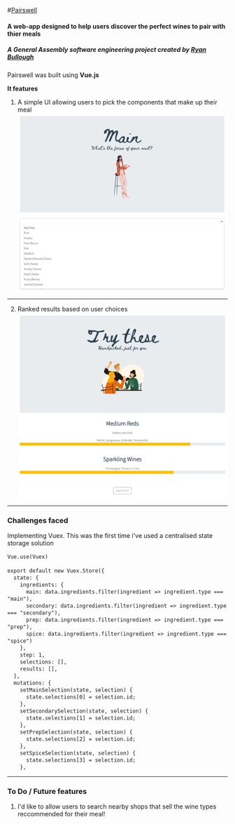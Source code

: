 #[Pairswell](https://upbeat-hamilton-bd0911.netlify.app)


#### A web-app designed to help users discover the perfect wines to pair with thier meals
##### A General Assembly software engineering project created by [Ryan Bullough](https://github.com/rjbullough)


Pairswell was built using **Vue.js**

**It features**

1. A simple UI allowing users to pick the components that make up their meal
   ![Dropdown example](src/assets/dropdown.png)

---

2. Ranked results based on user choices
   ![Results](src/assets/results.png)

---


### Challenges faced

Implementing Vuex.  This was the first time i've used a centralised state storage solution
```
Vue.use(Vuex)

export default new Vuex.Store({
  state: {
    ingredients: {
      main: data.ingredients.filter(ingredient => ingredient.type === "main"),
      secondary: data.ingredients.filter(ingredient => ingredient.type === "secondary"),
      prep: data.ingredients.filter(ingredient => ingredient.type === "prep"),
      spice: data.ingredients.filter(ingredient => ingredient.type === "spice")
    },
    step: 1,
    selections: [],
    results: [],
  },
  mutations: {
    setMainSelection(state, selection) {
      state.selections[0] = selection.id;
    },
    setSecondarySelection(state, selection) {
      state.selections[1] = selection.id;
    },
    setPrepSelection(state, selection) {
      state.selections[2] = selection.id;
    },
    setSpiceSelection(state, selection) {
      state.selections[3] = selection.id;
    },
```

---

### To Do / Future features

1. I'd like to allow users to search nearby shops that sell the wine types reccommended for their meal!